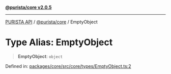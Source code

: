 [**@purista/core v2.0.5**](../README.md)

***

[PURISTA API](../../../packages.md) / [@purista/core](../README.md) / EmptyObject

# Type Alias: EmptyObject

> **EmptyObject**: `object`

Defined in: [packages/core/src/core/types/EmptyObject.ts:2](https://github.com/puristajs/purista/blob/master/packages/core/src/core/types/EmptyObject.ts#L2)
